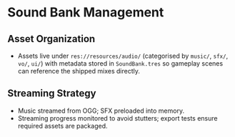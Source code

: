 # Sound Bank Management
## Asset Organization
- Assets live under `res://resources/audio/` (categorised by `music/`, `sfx/`, `vo/`, `ui/`) with metadata stored in `SoundBank.tres` so gameplay scenes can reference the shipped mixes directly.

## Streaming Strategy
- Music streamed from OGG; SFX preloaded into memory.
- Streaming progress monitored to avoid stutters; export tests ensure required assets are packaged.
